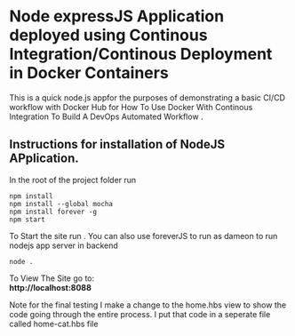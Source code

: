 # Node expressJS Application deployed using Continous Integration/Continous Deployment in Docker Containers

This is a quick  node.js appfor the purposes of demonstrating a basic CI/CD workflow with Docker Hub for How To Use Docker With Continous Integration To Build A DevOps Automated Workflow .

## Instructions for installation of NodeJS APplication.

In the root of the project folder run 
```
npm install
npm install --global mocha
npm install forever -g
npm start
```

To Start the site run . You can also use foreverJS to run as dameon to run nodejs app server in backend
```
node . 
```
To View The Site go to:  
**http://localhost:8088**

Note for the final testing I make a change to the home.hbs view to show the code going through the entire process. I put that code in a seperate file called home-cat.hbs file
